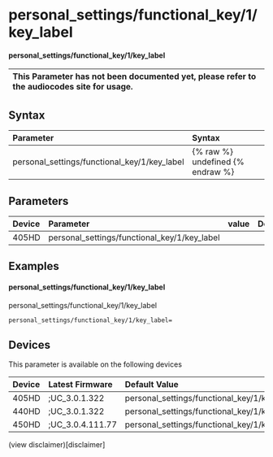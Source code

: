 ﻿---
description: personal_settings/functional_key/1/key_label
search:
    keywords: ['personal_settings','functional_key','1','key_label']
---

# personal_settings/functional_key/1/key_label

#### personal_settings/functional_key/1/key_label


| This Parameter has not been documented yet, please refer to the audiocodes site for usage.  |
| :--- |

## Syntax
| Parameter | Syntax |
| :--- | :--- |
|personal_settings/functional_key/1/key_label | {% raw %} undefined {% endraw %} |

## Parameters
|Device|Parameter|value|Description|
|:---|:---|:---|:---|
| 405HD | personal_settings/functional_key/1/key_label |  |  |

## Examples
#### personal_settings/functional_key/1/key_label

personal_settings/functional_key/1/key_label

```
personal_settings/functional_key/1/key_label=
```

## Devices
This parameter is available on the following devices

| Device | Latest Firmware | Default Value |
|:---|:---|:---|
| 405HD | ;UC_3.0.1.322 | personal_settings/functional_key/1/key_label= 
| 440HD | ;UC_3.0.1.322 | personal_settings/functional_key/1/key_label= 
| 450HD | ;UC_3.0.4.111.77 | personal_settings/functional_key/1/key_label= 

(view disclaimer)[disclaimer]
